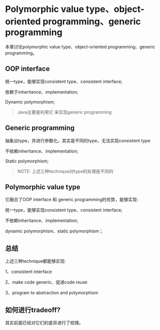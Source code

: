 # Polymorphic value type、object-oriented programming、generic programming

本章讨论polymorphic value type、object-oriented programming、generic programming。

## OOP interface

统一type，能够实现consistent type、consistent  interface; 

依赖于inheritance、implementation; 

Dynamic  polymorphism; 

> Java主要是利用它 来实现generic  programming

## Generic programming

抽象出type，并进行参数化，其实是不同的type，无法实现consistent type

不依赖inheritance、implementation; 

Static polymorphism;

> NOTE: 上述三种technique对type的处理是不同的



## Polymorphic value type

它融合了OOP interface 和 generic programming的优势，能够实现:

统一type，能够实现consistent type、consistent  interface; 

不依赖inheritance、implementation; 

dynamic polymorphism、static polymorphism；



## 总结

上述三种technique都能够实现:

1、consistent interface

2、make code generic、促进code reuse

3、program to abstraction and polymorphism



## 如何进行tradeoff?

其实前面已经对它们的差异进行了梳理。

